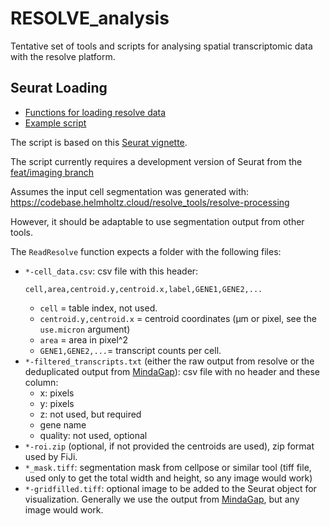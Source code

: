 # RESOLVE_analysis
Tentative set of tools and scripts for analysing spatial transcriptomic data with the resolve platform.

## Seurat Loading
+ [Functions for loading resolve data](https://codebase.helmholtz.cloud/resolve_tools/resolve-analysis/-/blob/master/load_function.R)
+ [Example script](https://codebase.helmholtz.cloud/resolve_tools/resolve-analysis/-/blob/master/resolveseurat.R)

The script is based on this [Seurat vignette](https://satijalab.org/seurat/articles/spatial_vignette_2.html#human-lymph-node-akoya-codex-system).

The script currently requires a development version of Seurat from the [feat/imaging branch](https://github.com/satijalab/seurat/tree/feat/imaging)

Assumes the input cell segmentation was generated with:
https://codebase.helmholtz.cloud/resolve_tools/resolve-processing

However, it should be adaptable to use segmentation output from other tools.

The `ReadResolve` function expects a folder with the following files:
- `*-cell_data.csv`:
 csv file with this header:
  ```
  cell,area,centroid.y,centroid.x,label,GENE1,GENE2,...
  ```
    - `cell` = table index, not used.
    - `centroid.y,centroid.x` = centroid coordinates (µm or pixel, see the `use.micron` argument)
    - `area` = area in pixel^2
    -  `GENE1,GENE2,...`= transcript counts per cell.
- `*-filtered_transcripts.txt` (either the raw output from resolve or the deduplicated output from [MindaGap](https://github.com/ViriatoII/MindaGap)):
    csv file with no header and these column:
    - x: pixels 
    - y: pixels
    - z: not used, but required
    - gene name
    - quality: not used, optional
 - `*-roi.zip` (optional, if not provided the centroids are used), zip format used by FiJi.
 - `*_mask.tiff`: segmentation mask from cellpose or similar tool (tiff file, used only to get the total width and height, so any image would work)
 - `*-gridfilled.tiff`: optional image to be added to the Seurat object for visualization. Generally we use the output from [MindaGap](https://github.com/ViriatoII/MindaGap), but any image would work. 
